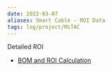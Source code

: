 ```yaml
---
date: 2022-03-07
aliases: Smart Cable - ROI Data
tags: log/project/MiTAC
---
```


Detailed ROI
- [BOM and ROI Calculation](https://docs.google.com/spreadsheets/d/1FVqE8_ikC8STUOk1x2Zsw0tArQnWemq6f9KM6UDbmtI/edit?usp=sharing)
